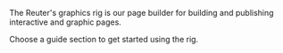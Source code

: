 The Reuter's graphics rig is our page builder for building and publishing interactive and graphic pages.

Choose a guide section to get started using the rig.
